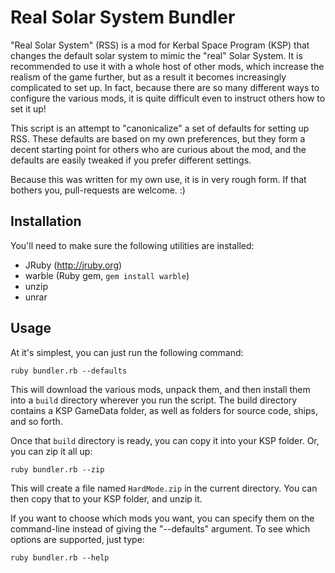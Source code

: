 Real Solar System Bundler
===========================

"Real Solar System" (RSS) is a mod for Kerbal Space Program (KSP) that changes the default solar system to mimic the "real" Solar System. It is recommended to use it with a whole host of other mods, which increase the realism of the game further, but as a result it becomes increasingly complicated to set up. In fact, because there are so many different ways to configure the various mods, it is quite difficult even to instruct others how to set it up!

This script is an attempt to "canonicalize" a set of defaults for setting up RSS. These defaults are based on my own preferences, but they form a decent starting point for others who are curious about the mod, and the defaults are easily tweaked if you prefer different settings.

Because this was written for my own use, it is in very rough form. If that bothers you, pull-requests are welcome. :)

Installation
------------

You'll need to make sure the following utilities are installed:

* JRuby (http://jruby.org)
* warble (Ruby gem, `gem install warble`)
* unzip
* unrar

Usage
-----

At it's simplest, you can just run the following command:

    ruby bundler.rb --defaults

This will download the various mods, unpack them, and then install them into a `build` directory wherever you run the script. The build directory contains a KSP GameData folder, as well as folders for source code, ships, and so forth.

Once that `build` directory is ready, you can copy it into your KSP folder. Or, you can zip it all up:

    ruby bundler.rb --zip

This will create a file named `HardMode.zip` in the current directory. You can then copy that to your KSP folder, and unzip it.

If you want to choose which mods you want, you can specify them on the command-line instead of giving the "--defaults" argument. To see which options are supported, just type:

    ruby bundler.rb --help

